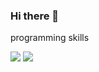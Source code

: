 ### Hi there 👋


programming skills

<img src="https://img.shields.io/badge/Java-FFA500?style=flat&logo=OpenJDK&logoColor=white"/>
<img src="https://img.shields.io/badge/Kotlin-50BCDF?style=flat&logo=Kotlin&logoColor=white"/>
